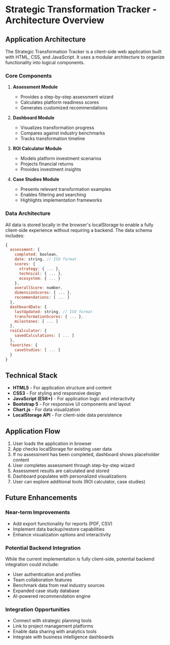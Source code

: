 # Strategic Transformation Tracker - Architecture Overview

## Application Architecture

The Strategic Transformation Tracker is a client-side web application built with HTML, CSS, and JavaScript. It uses a modular architecture to organize functionality into logical components.

### Core Components

1. **Assessment Module**
   - Provides a step-by-step assessment wizard
   - Calculates platform readiness scores
   - Generates customized recommendations

2. **Dashboard Module**
   - Visualizes transformation progress
   - Compares against industry benchmarks
   - Tracks transformation timeline

3. **ROI Calculator Module**
   - Models platform investment scenarios
   - Projects financial returns
   - Provides investment insights

4. **Case Studies Module**
   - Presents relevant transformation examples
   - Enables filtering and searching
   - Highlights implementation frameworks

### Data Architecture

All data is stored locally in the browser's localStorage to enable a fully client-side experience without requiring a backend. The data schema includes:

```javascript
{
  assessment: {
    completed: boolean,
    date: string, // ISO format
    scores: {
      strategy: { ... },
      technical: { ... },
      ecosystem: { ... }
    },
    overallScore: number,
    dimensionScores: { ... },
    recommendations: [ ... ]
  },
  dashboardData: {
    lastUpdated: string, // ISO format
    transformationScores: { ... },
    milestones: [ ... ]
  },
  roiCalculator: {
    savedCalculations: [ ... ]
  },
  favorites: {
    caseStudies: [ ... ]
  }
}
```

## Technical Stack

- **HTML5** - For application structure and content
- **CSS3** - For styling and responsive design
- **JavaScript (ES6+)** - For application logic and interactivity
- **Bootstrap 5** - For responsive UI components and layout
- **Chart.js** - For data visualization
- **LocalStorage API** - For client-side data persistence

## Application Flow

1. User loads the application in browser
2. App checks localStorage for existing user data
3. If no assessment has been completed, dashboard shows placeholder content
4. User completes assessment through step-by-step wizard
5. Assessment results are calculated and stored
6. Dashboard populates with personalized visualizations
7. User can explore additional tools (ROI calculator, case studies)

## Future Enhancements

### Near-term Improvements

- Add export functionality for reports (PDF, CSV)
- Implement data backup/restore capabilities
- Enhance visualization options and interactivity

### Potential Backend Integration

While the current implementation is fully client-side, potential backend integration could include:

- User authentication and profiles
- Team collaboration features
- Benchmark data from real industry sources
- Expanded case study database
- AI-powered recommendation engine

### Integration Opportunities

- Connect with strategic planning tools
- Link to project management platforms
- Enable data sharing with analytics tools
- Integrate with business intelligence dashboards